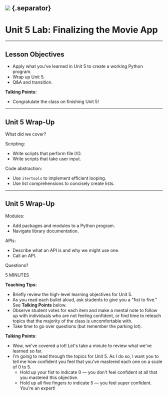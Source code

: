 <!--
title: Unit 5 Lab: Finalizing the Movie App
type: Lab
duration: "01:35"
creator: Susi Remondi
-->

## ![](https://s3.amazonaws.com/python-ga/images/GA_Cog_Medium_White_RGB.png)  {.separator}

<h1>Unit 5 Lab: Finalizing the Movie App</h1>

<!--

## Overview
This lesson consists of a hands-on lab during which learners will independently create a working Python program. This lab builds on the previous lab, so starter code (which is the same solution code as the previous lab) is provided for them. You need to introduce the lab, make sure they have working starter code, make sure they can access the lab doc, and be available in case of questions; at the end, go over the solution (located in the `solution-code` folder).


## Learning Objectives
In this lesson, students will:
- Apply what they've learned in Unit 5 to create a working Python program.


## Duration
90 minutes

## Suggested Agenda

| Time | Activity |
| --- | --- |
| 0:00 - 0:05 | Welcome/Set-Up |
| 0:05 - 1:20 | Work Time |
| 1:20 - 1:30 | Q&A + Close |

## Before Class: Preparation
- Before class, complete the lab yourself to ensure you’re familiar with the solution, as well as the various challenges learners might encounter.
- Change the location of the starter code and lab directions.

## In Class: Materials
- Projector
- Internet connection
- Python 3.0
- Lab directions

-->

---

## Lesson Objectives

- Apply what you’ve learned in Unit 5 to create a working Python program.
- Wrap up Unit 5.
- Q&A and transition.


<aside class="notes">

**Talking Points:**

- Congratulate the class on finishing Unit 5!

</aside>

---

## Unit 5 Wrap-Up

What did we cover?

Scripting:

* Write scripts that perform file I/O.
* Write scripts that take user input.

Code abstraction:

* Use `itertools` to implement efficient looping.
* Use list comprehensions to concisely create lists.

---

## Unit 5 Wrap-Up

Modules:

* Add packages and modules to a Python program.
* Navigate library documentation.

APIs:

- Describe what an API is and why we might use one.
- Call an API.

Questions?

<aside class="notes">

5 MINUTES

**Teaching Tips:**
- Briefly review the high-level learning objectives for Unit 5.
- As you read each bullet aloud, ask students to give you a "fist to five." See **Talking Points** below.
- Observe student votes for each item and make a mental note to follow up with individuals who are not feeling confident, or find time to reteach topics that the majority of the class is uncomfortable with.
- Take time to go over questions (but remember the parking lot).

**Talking Points**:
- Wow, we've covered a lot! Let's take a minute to review what we've learned so far.
- I'm going to read through the topics for Unit 5. As I do so, I want you to tell me how confident you feel that you've mastered each one on a scale of 0 to 5.
  - Hold up your fist to indicate 0 — you don't feel confident at all that you mastered this objective.
  - Hold up all five fingers to indicate 5 — you feel super confident. You're an expert!

</aside>
